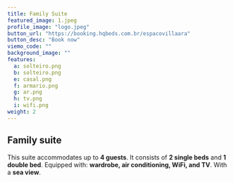 ```yaml
---
title: Family Suite
featured_image: 1.jpeg
profile_image: "logo.jpeg"
button_url: "https://booking.hqbeds.com.br/espacovillaara"
button_desc: "Book now"
viemo_code: ""
background_image: ""
features:
  a: solteiro.png 
  b: solteiro.png
  e: casal.png
  f: armario.png
  g: ar.png
  h: tv.png
  i: wifi.png
weight: 2
---
```


## Family suite

This suite accommodates up to **4 guests**. It consists of **2 single beds** and **1 double bed**. Equipped with: **wardrobe, air conditioning, WiFi, and TV**. With a **sea view**.